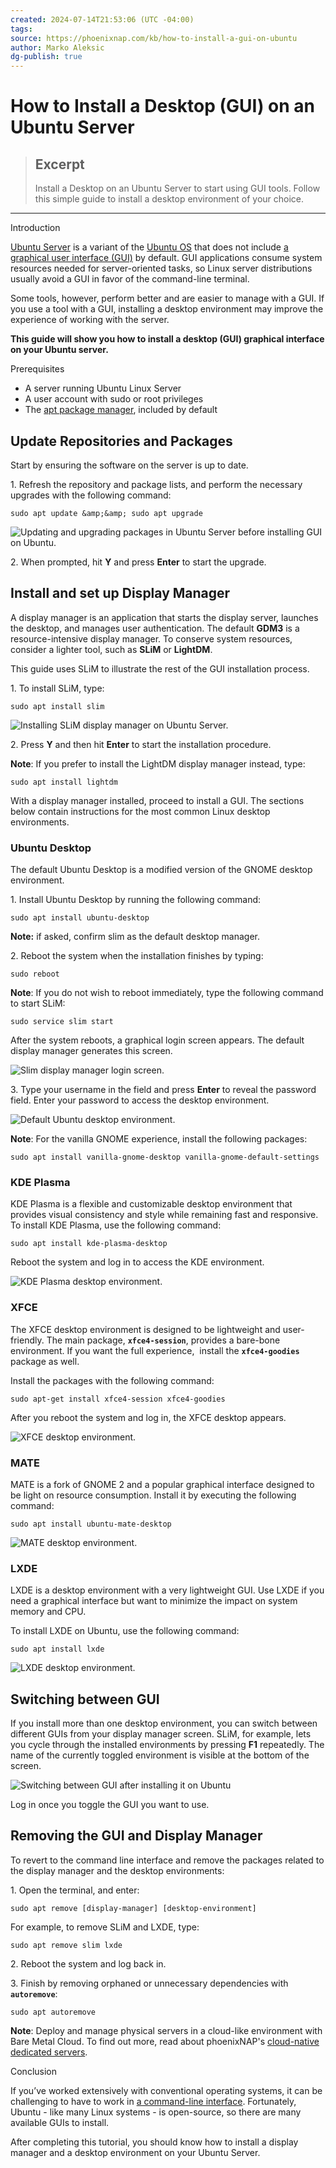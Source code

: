```yaml
---
created: 2024-07-14T21:53:06 (UTC -04:00)
tags: 
source: https://phoenixnap.com/kb/how-to-install-a-gui-on-ubuntu
author: Marko Aleksic
dg-publish: true
---
```


# How to Install a Desktop (GUI) on an Ubuntu Server

> ## Excerpt
> Install a Desktop on an Ubuntu Server to start using GUI tools. Follow this simple guide to install a desktop environment of your choice.

---
Introduction

[Ubuntu Server](https://phoenixnap.com/blog/centos-vs-ubuntu) is a variant of the [Ubuntu OS](https://phoenixnap.com/kb/ubuntu-22-04-lts) that does not include [a graphical user interface (GUI)](https://phoenixnap.com/glossary/what-is-gui) by default. GUI applications consume system resources needed for server-oriented tasks, so Linux server distributions usually avoid a GUI in favor of the command-line terminal.

Some tools, however, perform better and are easier to manage with a GUI. If you use a tool with a GUI, installing a desktop environment may improve the experience of working with the server.

**This guide will show you how to install a desktop (GUI) graphical interface on your Ubuntu server.**


Prerequisites

-   A server running Ubuntu Linux Server
-   A user account with sudo or root privileges
-   The [apt package manager](https://phoenixnap.com/kb/apt-vs-apt-get), included by default

## Update Repositories and Packages

Start by ensuring the software on the server is up to date.

1\. Refresh the repository and package lists, and perform the necessary upgrades with the following command:

```
sudo apt update &amp;&amp; sudo apt upgrade
```

![Updating and upgrading packages in Ubuntu Server before installing GUI on Ubuntu.](https://phoenixnap.com/kb/wp-content/uploads/2022/08/output-from-sudo-apt-upgrade-sudo-apt-update-ubuntu-server-gui.png)

2\. When prompted, hit **Y** and press **Enter** to start the upgrade.

## Install and set up Display Manager

A display manager is an application that starts the display server, launches the desktop, and manages user authentication. The default **GDM3** is a resource-intensive display manager. To conserve system resources, consider a lighter tool, such as **SLiM** or **LightDM**.

This guide uses SLiM to illustrate the rest of the GUI installation process.

1\. To install SLiM, type:

```
sudo apt install slim
```

![Installing SLiM display manager on Ubuntu Server.](https://phoenixnap.com/kb/wp-content/uploads/2022/08/output-from-sudo-apt-install-slim-ubuntu-server-gui.png)

2\. Press **Y** and then hit **Enter** to start the installation procedure.

**Note**: If you prefer to install the LightDM display manager instead, type:

```
sudo apt install lightdm
```

With a display manager installed, proceed to install a GUI. The sections below contain instructions for the most common Linux desktop environments.

### Ubuntu Desktop

The default Ubuntu Desktop is a modified version of the GNOME desktop environment.

1\. Install Ubuntu Desktop by running the following command:

```
sudo apt install ubuntu-desktop
```

**Note:** if asked, confirm slim as the default desktop manager.

2\. Reboot the system when the installation finishes by typing:

```
sudo reboot
```

**Note**: If you do not wish to reboot immediately, type the following command to start SLiM:

```
sudo service slim start
```

After the system reboots, a graphical login screen appears. The default display manager generates this screen.

![Slim display manager login screen.](https://phoenixnap.com/kb/wp-content/uploads/2022/08/slim-login-screen-ubuntu-server-gui.png)

3\. Type your username in the field and press **Enter** to reveal the password field. Enter your password to access the desktop environment.

![Default Ubuntu desktop environment.](https://phoenixnap.com/kb/wp-content/uploads/2022/08/ubuntu-session-ubuntu-server-gui.png)

**Note**: For the vanilla GNOME experience, install the following packages:

```
sudo apt install vanilla-gnome-desktop vanilla-gnome-default-settings
```

### KDE Plasma

KDE Plasma is a flexible and customizable desktop environment that provides visual consistency and style while remaining fast and responsive. To install KDE Plasma, use the following command:

```
sudo apt install kde-plasma-desktop
```

Reboot the system and log in to access the KDE environment.

![KDE Plasma desktop environment.](https://phoenixnap.com/kb/wp-content/uploads/2022/08/kde-desktop-ubuntu-server-gui.png)

### XFCE

The XFCE desktop environment is designed to be lightweight and user-friendly. The main package, **`xfce4-session`**, provides a bare-bone environment. If you want the full experience,  install the **`xfce4-goodies`** package as well.

Install the packages with the following command:

```
sudo apt-get install xfce4-session xfce4-goodies
```

After you reboot the system and log in, the XFCE desktop appears.

![XFCE desktop environment.](https://phoenixnap.com/kb/wp-content/uploads/2022/08/xfce-desktop-ubuntu-server-gui.png)

### MATE

MATE is a fork of GNOME 2 and a popular graphical interface designed to be light on resource consumption. Install it by executing the following command:

```
sudo apt install ubuntu-mate-desktop
```

![MATE desktop environment.](https://phoenixnap.com/kb/wp-content/uploads/2022/08/mate-desktop-ubuntu-server-gui.png)

### LXDE

LXDE is a desktop environment with a very lightweight GUI. Use LXDE if you need a graphical interface but want to minimize the impact on system memory and CPU.

To install LXDE on Ubuntu, use the following command:

```
sudo apt install lxde
```

![LXDE desktop environment.](https://phoenixnap.com/kb/wp-content/uploads/2022/08/lxde-desktop-ubuntu-server-gui.png)

## Switching between GUI

If you install more than one desktop environment, you can switch between different GUIs from your display manager screen. SLiM, for example, lets you cycle through the installed environments by pressing **F1** repeatedly. The name of the currently toggled environment is visible at the bottom of the screen.

![Switching between GUI after installing it on Ubuntu](https://phoenixnap.com/kb/wp-content/uploads/2022/08/slim-login-screen-mate-desktop-ubuntu-server-gui.png)

Log in once you toggle the GUI you want to use.

## Removing the GUI and Display Manager

To revert to the command line interface and remove the packages related to the display manager and the desktop environments:

1\. Open the terminal, and enter:

```
sudo apt remove [display-manager] [desktop-environment]
```

For example, to remove SLiM and LXDE, type:

```
sudo apt remove slim lxde
```

2\. Reboot the system and log back in.

3\. Finish by removing orphaned or unnecessary dependencies with **`autoremove`**:

```
sudo apt autoremove
```

**Note**: Deploy and manage physical servers in a cloud-like environment with Bare Metal Cloud. To find out more, read about phoenixNAP's [cloud-native dedicated servers](https://phoenixnap.com/bare-metal-cloud).

Conclusion

If you’ve worked extensively with conventional operating systems, it can be challenging to have to work in [a command-line interface](https://phoenixnap.com/glossary/command-line-interface-cli). Fortunately, Ubuntu - like many Linux systems - is open-source, so there are many available GUIs to install.

After completing this tutorial, you should know how to install a display manager and a desktop environment on your Ubuntu Server.
